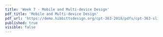 ```yaml
---
title: 'Week 7 - Mobile and Multi-device Design'
pdf_title: 'Mobile and Multi-device Design'
pdf_url: 'https://demo.hibbittsdesign.org/cpt-363-2018/pdfs/cpt-363-slides-placeholder.pdf'
published: true
visible: false
---
```

